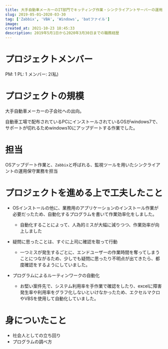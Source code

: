 ```yaml
---
title: 大手自動車メーカーのIT部門でキッティング作業・シンクライアントサーバーの運用監視
slug: 2019-05-01~2020-03-30
tag: ['Zabbix', 'VBA', 'Windows', 'batファイル']
image: 
created_at: 2021-10-23 18:45:33
description: 2019年5月1日から2020年3月30日までの職務経歴 
---
```


# プロジェクトメンバー
PM: 1
PL: 1
メンバー: 2(私)

# プロジェクトの規模
大手自動車メーカーの子会社への出向。

自動車工場で配布されているPCにインストールされているOSがwindows7で、サポートが切れるためwindows10にアップデートする作業でした。

# 担当
OSアップデート作業と、`Zabbix`と呼ばれる、監視ツールを用いたシンクライアントの運用保守業務を担当

# プロジェクトを進める上で工夫したこと

- OSインストールの他に、業務用のアプリケーションのインストール作業が必要だったため、自動化するプログラムを書いて作業効率化をしました。
	- 自動化することによって、人為的ミスが大幅に減りつつ、作業効率が向上しました

- 疑問に思ったことは、すぐに上司に確認を取って行動
  - 一つミスが発生するごとに、エンドユーザーの作業時間を奪ってしまうことにつながるため、少しでも疑問に思ったり不明点が出てきたら、都度確認をするようにしていました。

- プログラムによるルーティンワークの自動化
  - お堅い案件先で、システム利用率を手作業で確認をしたり、excelに障害発生率や利用率をグラフ化しないといけなかったため、エクセルマクロやVBSを使用して自動化していました。

# 身についたこと
- 社会人としての立ち回り
- プログラムの調べ方
  